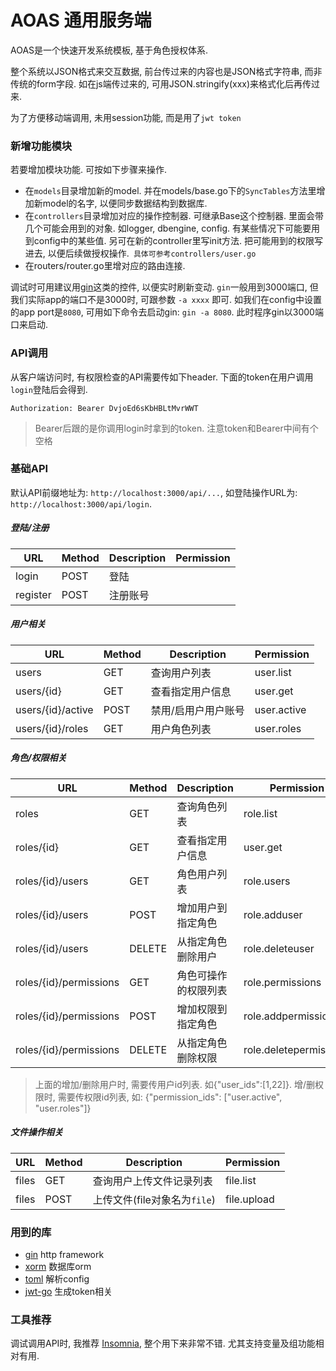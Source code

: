 # AOAS 通用服务端
AOAS是一个快速开发系统模板, 基于角色授权体系. 

整个系统以JSON格式来交互数据, 前台传过来的内容也是JSON格式字符串, 而非传统的form字段. 如在js端传过来的, 可用JSON.stringify(xxx)来格式化后再传过来.

为了方便移动端调用, 未用session功能, 而是用了`jwt token`

### 新增功能模块
若要增加模块功能. 可按如下步骤来操作.

* 在`models`目录增加新的model. 并在models/base.go下的`SyncTables`方法里增加新model的名字, 以便同步数据结构到数据库.
* 在`controllers`目录增加对应的操作控制器. 可继承Base这个控制器. 里面会带几个可能会用到的对象. 如logger, dbengine, config. 有某些情况下可能要用到config中的某些值. 另可在新的controller里写init方法. 把可能用到的权限写进去, 以便后续做授权操作.` 具体可参考controllers/user.go`
* 在routers/router.go里增对应的路由连接. 

调试时可用建议用[gin](https://github.com/codegangsta/gin)这类的控件, 以便实时刷新变动. `gin`一般用到3000端口, 但我们实际app的端口不是3000时, 可跟参数 `-a xxxx` 即可. 如我们在config中设置的app port是`8080`,  可用如下命令去启动gin: `gin -a 8080`. 此时程序gin以3000端口来启动.

### API调用
从客户端访问时, 有权限检查的API需要传如下header. 下面的token在用户调用`login`登陆后会得到.

```http
Authorization: Bearer DvjoEd6sKbHBLtMvrWWT
```
> Bearer后跟的是你调用login时拿到的token. 注意token和Bearer中间有个空格

### 基础API
默认API前缀地址为: `http://localhost:3000/api/...`, 如登陆操作URL为: `http://localhost:3000/api/login`.

##### 登陆/注册
URL|Method|Description|Permission
---|------|-----------|----------
login|POST|登陆
register|POST|注册账号

##### 用户相关
URL|Method|Description|Permission
---|------|-----------|----------
users|GET|查询用户列表|user.list
users/{id}|GET|查看指定用户信息|user.get
users/{id}/active|POST|禁用/启用户用户账号|user.active
users/{id}/roles|GET|用户角色列表|user.roles

##### 角色/权限相关
URL|Method|Description|Permission
---|------|-----------|----------
roles|GET|查询角色列表|role.list
roles/{id}|GET|查看指定用户信息|user.get
roles/{id}/users|GET|角色用户列表|role.users
roles/{id}/users|POST|增加用户到指定角色|role.adduser
roles/{id}/users|DELETE|从指定角色删除用户|role.deleteuser
roles/{id}/permissions|GET|角色可操作的权限列表|role.permissions
roles/{id}/permissions |POST|增加权限到指定角色|role.addpermission
roles/{id}/permissions |DELETE|从指定角色删除权限|role.deletepermissions
> 上面的增加/删除用户时, 需要传用户id列表. 如{"user_ids":[1,22]}. 增/删权限时, 需要传权限id列表, 如: {"permission_ids": ["user.active", "user.roles"]}

##### 文件操作相关
URL|Method|Description|Permission
---|------|-----------|----------
files|GET|查询用户上传文件记录列表|file.list
files|POST|上传文件(file对象名为`file`)|file.upload



### 用到的库   
* [gin](https://github.com/gin-gonic/gin) http framework
* [xorm](https://github.com/go-xorm/xorm) 数据库orm   
* [toml](https://github.com/BurntSushi/toml) 解析config
* [jwt-go](https://github.com/dgrijalva/jwt-go) 生成token相关

### 工具推荐
调试调用API时, 我推荐 [Insomnia](http://insomnia.rest/), 整个用下来非常不错. 尤其支持变量及组功能相对有用. 


